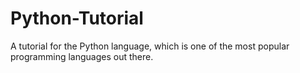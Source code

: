 # Python-Tutorial
A tutorial for the Python language, which is one of the most popular programming languages out there.
